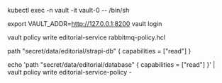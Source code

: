 kubectl exec -n vault -it vault-0 -- /bin/sh

export VAULT_ADDR=http://127.0.0.1:8200
vault login <your-root-token>

vault policy write editorial-service rabbitmq-policy.hcl

path "secret/data/editorial/strapi-db" {
  capabilities = ["read"]
}


echo 'path "secret/data/editorial/database" { capabilities = ["read"] }' | vault policy write editorial-service-policy -